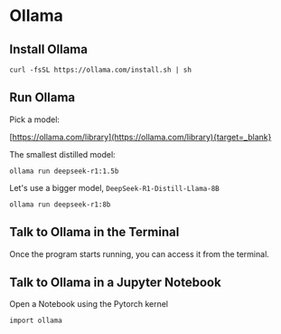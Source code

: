 # Ollama

## Install Ollama

```
curl -fsSL https://ollama.com/install.sh | sh
```

## Run Ollama

Pick a model:

[https://ollama.com/library](https://ollama.com/library){target=_blank}

The smallest distilled model:

```
ollama run deepseek-r1:1.5b
```

Let's use a bigger model, `DeepSeek-R1-Distill-Llama-8B` 

```
ollama run deepseek-r1:8b
```

## Talk to Ollama in the Terminal

Once the program starts running, you can access it from the terminal. 

## Talk to Ollama in a Jupyter Notebook

Open a Notebook using the Pytorch kernel

```
import ollama
```
